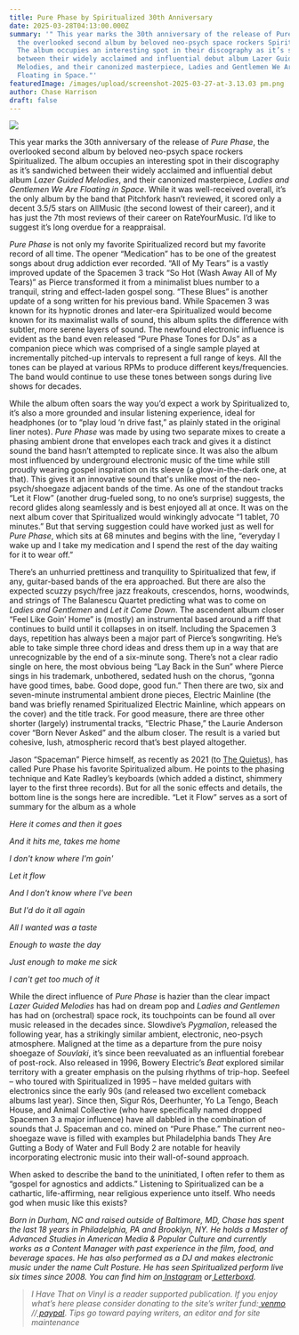 ```yaml
---
title: Pure Phase by Spiritualized 30th Anniversary
date: 2025-03-28T04:13:00.000Z
summary: '" This year marks the 30th anniversary of the release of Pure Phase,
  the overlooked second album by beloved neo-psych space rockers Spiritualized.
  The album occupies an interesting spot in their discography as it’s sandwiched
  between their widely acclaimed and influential debut album Lazer Guided
  Melodies, and their canonized masterpiece, Ladies and Gentlemen We Are
  Floating in Space."'
featuredImage: /images/upload/screenshot-2025-03-27-at-3.13.03 pm.png
author: Chase Harrison
draft: false
---
```

![](/images/upload/screenshot-2025-03-27-at-3.13.03 pm.png)

This year marks the 30th anniversary of the release of *Pure Phase*, the overlooked second album by beloved neo-psych space rockers Spiritualized. The album occupies an interesting spot in their discography as it’s sandwiched between their widely acclaimed and influential debut album *Lazer Guided Melodies*, and their canonized masterpiece, *Ladies and Gentlemen We Are Floating in Space*. While it was well-received overall, it’s the only album by the band that Pitchfork hasn’t reviewed, it scored only a decent 3.5/5 stars on AllMusic (the second lowest of their career), and it has just the 7th most reviews of their career on RateYourMusic. I’d like to suggest it’s long overdue for a reappraisal.

*Pure Phase* is not only my favorite Spiritualized record but my favorite record of all time. The opener “Medication” has to be one of the greatest songs about drug addiction ever recorded. “All of My Tears” is a vastly improved update of the Spacemen 3 track “So Hot (Wash Away All of My Tears)” as Pierce transformed it from a minimalist blues number to a tranquil, string and effect-laden gospel song. “These Blues” is another update of a song written for his previous band. While Spacemen 3 was known for its hypnotic drones and later-era Spiritualized would become known for its maximalist walls of sound, this album splits the difference with subtler, more serene layers of sound. The newfound electronic influence is evident as the band even released “Pure Phase Tones for DJs” as a companion piece which was comprised of a single sample played at incrementally pitched-up intervals to represent a full range of keys. All the tones can be played at various RPMs to produce different keys/frequencies. The band would continue to use these tones between songs during live shows for decades.

While the album often soars the way you’d expect a work by Spiritualized to, it’s also a more grounded and insular listening experience, ideal for headphones (or to “play loud ‘n drive fast,” as plainly stated in the original liner notes). *Pure Phase* was made by using two separate mixes to create a phasing ambient drone that envelopes each track and gives it a distinct sound the band hasn’t attempted to replicate since. It was also the album most influenced by underground electronic music of the time while still proudly wearing gospel inspiration on its sleeve (a glow-in-the-dark one, at that). This gives it an innovative sound that's unlike most of the neo-psych/shoegaze adjacent bands of the time. As one of the standout tracks “Let it Flow” (another drug-fueled song, to no one’s surprise) suggests, the record glides along seamlessly and is best enjoyed all at once. It was on the next album cover that Spiritualized would winkingly advocate “1 tablet, 70 minutes.” But that serving suggestion could have worked just as well for *Pure Phase*, which sits at 68 minutes and begins with the line, “everyday I wake up and I take my medication and I spend the rest of the day waiting for it to wear off.”

There’s an unhurried prettiness and tranquility to Spiritualized that few, if any, guitar-based bands of the era approached. But there are also the expected scuzzy psych/free jazz freakouts, crescendos, horns, woodwinds, and strings of The Balanescu Quartet predicting what was to come on *Ladies and Gentlemen* and *Let it Come Down*. The ascendent album closer “Feel Like Goin’ Home” is (mostly) an instrumental based around a riff that continues to build until it collapses in on itself. Including the Spacemen 3 days, repetition has always been a major part of Pierce’s songwriting. He’s able to take simple three chord ideas and dress them up in a way that are unrecognizable by the end of a six-minute song. There’s not a clear radio single on here, the most obvious being “Lay Back in the Sun” where Pierce sings in his trademark, unbothered, sedated hush on the chorus, “gonna have good times, babe. Good dope, good fun.” Then there are two, six and seven-minute instrumental ambient drone pieces, Electric Mainline (the band was briefly renamed Spiritualized Electric Mainline, which appears on the cover) and the title track. For good measure, there are three other shorter (largely) instrumental tracks, “Electric Phase,” the Laurie Anderson cover “Born Never Asked” and the album closer. The result is a varied but cohesive, lush, atmospheric record that’s best played altogether.

Jason “Spaceman” Pierce himself, as recently as 2021 (to [The Quietus](https://thequietus.com/interviews/jason-pierce-j-spaceman-interview-spiritualized/)), has called Pure Phase his favorite Spiritualized album. He points to the phasing technique and Kate Radley’s keyboards (which added a distinct, shimmery layer to the first three records). But for all the sonic effects and details, the bottom line is the songs here are incredible. “Let it Flow” serves as a sort of summary for the album as a whole

*Here it comes and then it goes*

*And it hits me, takes me home*

*I don't know where I'm goin'*

*Let it flow*

*And I don't know where I've been*

*But I'd do it all again*

*All I wanted was a taste*

*Enough to waste the day*

*Just enough to make me sick*

*I can't get too much of it*

While the direct influence of *Pure Phase* is hazier than the clear impact *Lazer Guided Melodies* has had on dream pop and *Ladies and Gentlemen* has had on (orchestral) space rock, its touchpoints can be found all over music released in the decades since. Slowdive’s *Pygmalion*, released the following year, has a strikingly similar ambient, electronic, neo-psych atmosphere. Maligned at the time as a departure from the pure noisy shoegaze of *Souvlaki*, it’s since been reevaluated as an influential forebear of post-rock. Also released in 1996, Bowery Electric’s *Beat* explored similar territory with a greater emphasis on the pulsing rhythms of trip-hop. Seefeel – who toured with Spiritualized in 1995 – have melded guitars with electronics since the early 90s (and released two excellent comeback albums last year). Since then, Sigur Rós, Deerhunter, Yo La Tengo, Beach House, and Animal Collective (who have specifically named dropped Spacemen 3 a major influence) have all dabbled in the combination of sounds that J. Spaceman and co. mined on “Pure Phase.” The current neo-shoegaze wave is filled with examples but Philadelphia bands They Are Gutting a Body of Water and Full Body 2 are notable for heavily incorporating electronic music into their wall-of-sound approach.

When asked to describe the band to the uninitiated, I often refer to them as “gospel for agnostics and addicts.” Listening to Spiritualized can be a cathartic, life-affirming, near religious experience unto itself. Who needs god when music like this exists?

*Born in Durham, NC and raised outside of Baltimore, MD, Chase has spent the last 18 years in Philadelphia, PA and Brooklyn, NY. He holds a Master of Advanced Studies in American Media & Popular Culture and currently works as a Content Manager with past experience in the film, food, and beverage spaces. He has also performed as a DJ and makes electronic music under the name Cult Posture. He has seen Spiritualized perform live six times since 2008. You can find him on[ Instagram](https://www.instagram.com/chshrrsn) or[ Letterboxd](https://letterboxd.com/chshrrsn/).*

> *I Have That on Vinyl is a reader supported publication. If you enjoy what’s here please consider donating to the site’s writer fund:[ venmo](https://account.venmo.com/u/Michele-Catalano2659) //[ paypal](https://www.paypal.com/paypalme/goingitaloneny?country.x=US&locale.x=en_US)*. *Tips go toward paying writers, an editor and for site maintenance*
